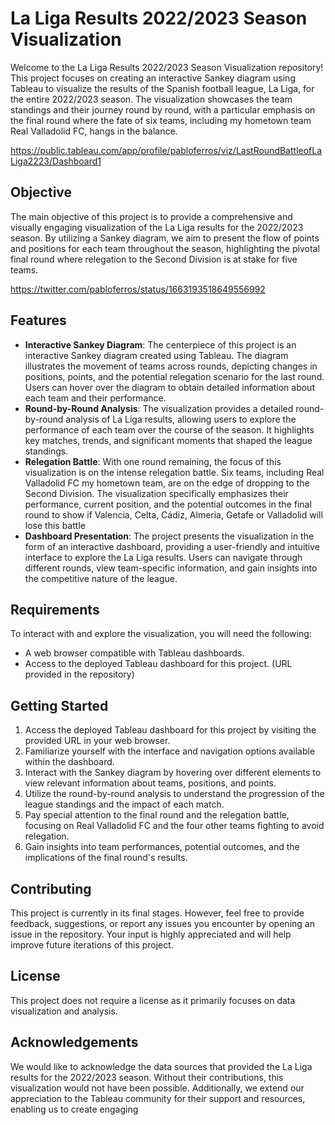 # La Liga Results 2022/2023 Season Visualization

Welcome to the La Liga Results 2022/2023 Season Visualization repository! This project focuses on creating an interactive Sankey diagram using Tableau to visualize the results of the Spanish football league, La Liga, for the entire 2022/2023 season. The visualization showcases the team standings and their journey round by round, with a particular emphasis on the final round where the fate of six teams, including my hometown team Real Valladolid FC, hangs in the balance.

https://public.tableau.com/app/profile/pabloferros/viz/LastRoundBattleofLaLiga2223/Dashboard1

## Objective
The main objective of this project is to provide a comprehensive and visually engaging visualization of the La Liga results for the 2022/2023 season. By utilizing a Sankey diagram, we aim to present the flow of points and positions for each team throughout the season, highlighting the pivotal final round where relegation to the Second Division is at stake for five teams.

https://twitter.com/pabloferros/status/1663193518649556992

## Features
- **Interactive Sankey Diagram**: The centerpiece of this project is an interactive Sankey diagram created using Tableau. The diagram illustrates the movement of teams across rounds, depicting changes in positions, points, and the potential relegation scenario for the last round. Users can hover over the diagram to obtain detailed information about each team and their performance.
- **Round-by-Round Analysis**: The visualization provides a detailed round-by-round analysis of La Liga results, allowing users to explore the performance of each team over the course of the season. It highlights key matches, trends, and significant moments that shaped the league standings.
- **Relegation Battle**: With one round remaining, the focus of this visualization is on the intense relegation battle. Six teams, including Real Valladolid FC my hometown team, are on the edge of dropping to the Second Division. The visualization specifically emphasizes their performance, current position, and the potential outcomes in the final round to show if Valencia, Celta, Cádiz, Almeria, Getafe or Valladolid will lose this battle
- **Dashboard Presentation**: The project presents the visualization in the form of an interactive dashboard, providing a user-friendly and intuitive interface to explore the La Liga results. Users can navigate through different rounds, view team-specific information, and gain insights into the competitive nature of the league.

## Requirements
To interact with and explore the visualization, you will need the following:
- A web browser compatible with Tableau dashboards.
- Access to the deployed Tableau dashboard for this project. (URL provided in the repository)

## Getting Started
1. Access the deployed Tableau dashboard for this project by visiting the provided URL in your web browser.
2. Familiarize yourself with the interface and navigation options available within the dashboard.
3. Interact with the Sankey diagram by hovering over different elements to view relevant information about teams, positions, and points.
4. Utilize the round-by-round analysis to understand the progression of the league standings and the impact of each match.
5. Pay special attention to the final round and the relegation battle, focusing on Real Valladolid FC and the four other teams fighting to avoid relegation.
6. Gain insights into team performances, potential outcomes, and the implications of the final round's results.

## Contributing
This project is currently in its final stages. However, feel free to provide feedback, suggestions, or report any issues you encounter by opening an issue in the repository. Your input is highly appreciated and will help improve future iterations of this project.

## License
This project does not require a license as it primarily focuses on data visualization and analysis.

## Acknowledgements
We would like to acknowledge the data sources that provided the La Liga results for the 2022/2023 season. Without their contributions, this visualization would not have been possible. Additionally, we extend our appreciation to the Tableau community for their support and resources, enabling us to create engaging
